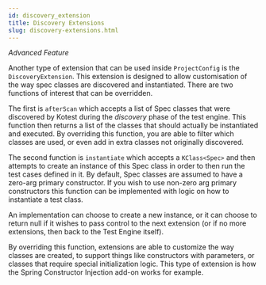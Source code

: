 ```yaml
---
id: discovery_extension
title: Discovery Extensions
slug: discovery-extensions.html
---
```



_Advanced Feature_

Another type of extension that can be used inside `ProjectConfig` is the `DiscoveryExtension`. This extension is designed
 to allow customisation of the way spec classes are discovered and instantiated. There are two functions of interest that
 can be overridden.

The first is `afterScan` which accepts a list of Spec classes that were discovered by Kotest during the _discovery_ phase
 of the test engine. This function then returns a list of the classes that should actually be instantiated and executed. By
 overriding this function, you are able to filter which classes are used, or even add in extra classes not originally discovered.

The second function is `instantiate` which accepts a `KClass<Spec>` and then attempts to create an instance of this Spec class in order
 to then run the test cases defined in it. By default, Spec classes are assumed to have a zero-arg primary constructor.
 If you wish to use non-zero arg primary constructors this function can be implemented with logic on how to instantiate a test class.

An implementation can choose to create a new instance, or it can choose to return null if it wishes to pass control to the next
extension (or if no more extensions, then back to the Test Engine itself).

By overriding this function, extensions are able to customize the way classes are created, to support things like constructors
with parameters, or classes that require special initialization logic. This type of extension is how the Spring Constructor Injection
add-on works for example.


